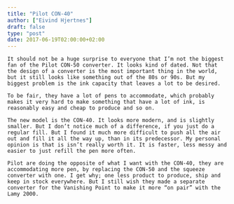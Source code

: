 ```yaml
---
title: "Pilot CON-40"
author: ["Eivind Hjertnes"]
draft: false
type: "post"
date: 2017-06-19T02:00:00+02:00
---
```


<div class="HTML">
  <div></div>

<p>

</div>

```text
It should not be a huge surprise to everyone that I’m not the biggest fan of the Pilot CON-50 converter. It looks kind of dated. Not that the design of a converter is the most important thing in the world, but it still looks like something out of the 80s or 90s. But my biggest problem is the ink capacity that leaves a lot to be desired.
```

<div class="HTML">
  <div></div>

</p>

</div>

<div class="HTML">
  <div></div>

<p>

</div>

```text
To be fair, they have a lot of pens to accommodate, which probably makes it very hard to make something that have a lot of ink, is reasonably easy and cheap to produce and so on.
```

<div class="HTML">
  <div></div>

</p>

</div>

<div class="HTML">
  <div></div>

<p>

</div>

```text
The new model is the CON-40. It looks more modern, and is slightly smaller. But I don’t notice much of a difference, if you just do a regular fill. But I found it much more difficult to push all the air out and fill it all the way up, than in its predecessor. My personal opinion is that is isn’t really worth it. It is faster, less messy and easier to just refill the pen more often.
```

<div class="HTML">
  <div></div>

</p>

</div>

<div class="HTML">
  <div></div>

<p>

</div>

```text
Pilot are doing the opposite of what I want with the CON-40, they are accommodating more pen, by replacing the CON-50 and the squeeze converter with one. I get why; one less product to produce, ship and keep in stock everywhere. But I still wish they made a separate converter for the Vanishing Point to make it more “on pair” with the Lamy 2000.
```

<div class="HTML">
  <div></div>

</p>

</div>
